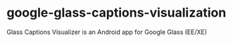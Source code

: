 # google-glass-captions-visualization
Glass Captions Visualizer is an Android app for Google Glass (EE/XE) 

